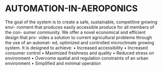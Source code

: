 # AUTOMATION-IN-AEROPONICS
The goal of the system is to create a safe, sustainable, competitive growing envi-
ronment that produces easily accessible produce for all members of the con-
sumer community. We offer a novel economical and efficient design that pro-
vides a solution to current agricultural problems through the use of an automat-
ed, optimized and controlled microclimate growing system. It is designed to
achieve:
• Increased accessibility
• Increased consumer control
• Maximized freshness and quality
• Reduced stress on environment
• Overcome spatial and regulation constraints of an urban environment
• Simplified and minimal operation
